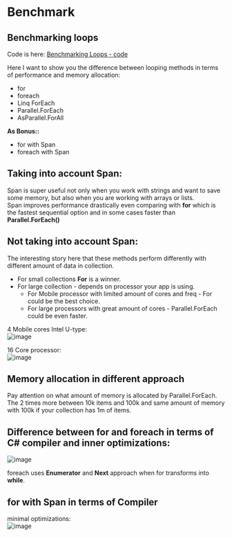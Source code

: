 # Benchmark

## Benchmarking loops
Code is here: [Benchmarking Loops - code](https://github.com/Glareone/C-Advices/tree/main/Benchmarking/Looping-Foreach-Others/BenchmarkForDifferentLoops/BenchmarkForDifferentLoops/Benchmark.cs)

Here I want to show you the difference between looping methods in terms of performance and memory allocation:  
* for
* foreach
* Linq ForEach
* Parallel.ForEach
* AsParallel.ForAll

**As Bonus::**
* for with Span
* foreach with Span

## Taking into account Span:
Span is super useful not only when you work with strings and want to save some memory, but also when you are working with arrays or lists.  
Span improves performance drastically even comparing with **for** which is the fastest sequential option and in some cases faster than **Parallel.ForEach()**

## Not taking into account Span:
The interesting story here that these methods perform differently with different amount of data in collection.  
* For small collections **For** is a winner. 
* For large collection - depends on processor your app is using. 
    - For Mobile processor with limited amount of cores and freq - For could be the best choice.  
    - For large processors with great amount of cores - Parallel.ForEach could be even faster.

4 Mobile cores Intel U-type:  
![image](https://user-images.githubusercontent.com/4239376/211153715-44cf5e66-18e9-4892-8bde-9969800c3e9b.png)  
    
16 Core processor:  
![image](https://user-images.githubusercontent.com/4239376/211153690-188fdb16-7b7e-4870-95ba-b54ac1f29ded.png)  

## Memory allocation in different approach
Pay attention on what amount of memory is allocated by Parallel.ForEach.  
The 2 times more between 10k items and 100k and same amount of memory with 100k if your collection has 1m of items.  

## Difference between **for** and **foreach** in terms of C# compiler and inner optimizations:
![image](https://user-images.githubusercontent.com/4239376/211153994-15a937fc-286d-4b28-9b0e-e87993b5b6de.png)  

foreach uses **Enumerator** and **Next** approach when for transforms into **while**.

## for with Span in terms of Compiler
minimal optimizations:  
![image](https://user-images.githubusercontent.com/4239376/211155339-6c9b73af-61ad-42ed-a407-55584f1ef6b5.png)

